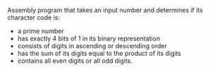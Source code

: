 Assembly program that takes an input number and determines if its character code is:
  - a prime number
  - has exactly 4 bits of 1 in its binary representation
  - consists of digits in ascending or descending order
  - has the sum of its digits equal to the product of its digits
  - contains all even digits or all odd digits.
